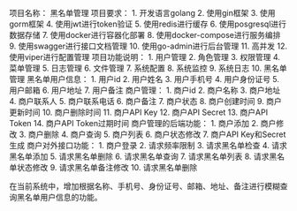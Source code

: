项目名称： 黑名单管理
项目要求：
    1. 开发语言golang
    2. 使用gin框架
    3. 使用gorm框架
    4. 使用jwt进行token验证
    5. 使用redis进行缓存
    6. 使用posgresql进行数据存储
    7. 使用docker进行容器化部署
    8. 使用docker-compose进行服务编排
    9. 使用swagger进行接口文档管理
    10. 使用go-admin进行后台管理
    11. 高并发
    12. 使用viper进行配置管理
项目功能说明：
    1. 用户管理
    2. 角色管理
    3. 权限管理
    4. 菜单管理
    5. 日志管理
    6. 文件管理
    7. 系统配置
    8. 系统监控
    9. 系统日志
    10. 黑名单管理
黑名单用户信息：
    1. 用户id
    2. 用户姓名
    3. 用户手机号
    4. 用户身份证号
    5. 用户邮箱
    6. 用户地址
    7. 用户备注
商户管理：
    1. 商户id
    2. 商户名称
    3. 商户地址
    4. 商户联系人
    5. 商户联系电话
    6. 商户备注
    7. 商户状态
    8. 商户创建时间
    9. 商户更新时间
    10. 商户删除时间
    11. 商户API Key
    12. 商户API Secret
    13. 商户API Token
    14. 商户API Token过期时间
商户管理的后端功能：
    1. 商户添加
    2. 商户修改
    3. 商户删除
    4. 商户查询
    5. 商户列表
    6. 商户状态修改
    7. 商户API Key和Secret生成
商户对外接口功能：
    1. 商户登录
    2. 请求频率限制
    3. 请求黑名单检查
    4. 请求黑名单添加
    5. 请求黑名单删除
    6. 请求黑名单查询
    7. 请求黑名单列表
    8. 请求黑名单状态修改
    9. 请求黑名单备注修改
    10. 请求黑名单删除

在当前系统中，增加根据名称、手机号、身份证号、邮箱、地址、备注进行模糊查询黑名单用户信息的功能。
